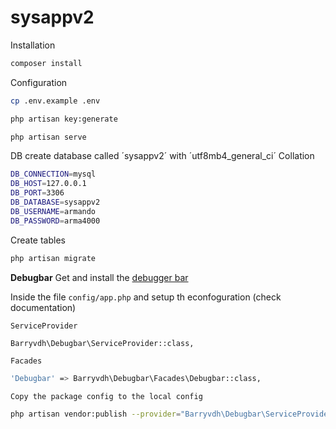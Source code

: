 # sysappv2

Installation
```sh
composer install
```
Configuration

```sh
cp .env.example .env 

php artisan key:generate

php artisan serve
```
DB
create database called ´sysappv2´ with ´utf8mb4_general_ci´ Collation

```sh
DB_CONNECTION=mysql
DB_HOST=127.0.0.1
DB_PORT=3306
DB_DATABASE=sysappv2
DB_USERNAME=armando
DB_PASSWORD=arma4000
```
Create tables
```sh
php artisan migrate
```
**Debugbar**
Get and install the
[debugger bar](https://packagist.org/packages/barryvdh/laravel-debugbar)

Inside the file `config/app.php` and setup th econfoguration (check documentation)

`ServiceProvider`
```sh
Barryvdh\Debugbar\ServiceProvider::class,
```
`Facades`
```sh
'Debugbar' => Barryvdh\Debugbar\Facades\Debugbar::class,
```
`Copy the package config to the local config`
```sh
php artisan vendor:publish --provider="Barryvdh\Debugbar\ServiceProvider"
```
